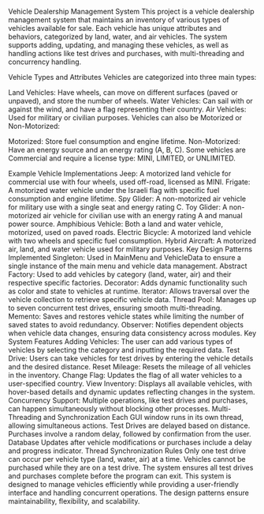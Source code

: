 Vehicle Dealership Management System
This project is a vehicle dealership management system that maintains an inventory of various types of vehicles available for sale. Each vehicle has unique attributes and behaviors, categorized by land, water, and air vehicles. The system supports adding, updating, and managing these vehicles, as well as handling actions like test drives and purchases, with multi-threading and concurrency handling.

Vehicle Types and Attributes
Vehicles are categorized into three main types:

Land Vehicles: Have wheels, can move on different surfaces (paved or unpaved), and store the number of wheels.
Water Vehicles: Can sail with or against the wind, and have a flag representing their country.
Air Vehicles: Used for military or civilian purposes.
Vehicles can also be Motorized or Non-Motorized:

Motorized: Store fuel consumption and engine lifetime.
Non-Motorized: Have an energy source and an energy rating (A, B, C).
Some vehicles are Commercial and require a license type: MINI, LIMITED, or UNLIMITED.

Example Vehicle Implementations
Jeep: A motorized land vehicle for commercial use with four wheels, used off-road, licensed as MINI.
Frigate: A motorized water vehicle under the Israeli flag with specific fuel consumption and engine lifetime.
Spy Glider: A non-motorized air vehicle for military use with a single seat and energy rating C.
Toy Glider: A non-motorized air vehicle for civilian use with an energy rating A and manual power source.
Amphibious Vehicle: Both a land and water vehicle, motorized, used on paved roads.
Electric Bicycle: A motorized land vehicle with two wheels and specific fuel consumption.
Hybrid Aircraft: A motorized air, land, and water vehicle used for military purposes.
Key Design Patterns Implemented
Singleton: Used in MainMenu and VehicleData to ensure a single instance of the main menu and vehicle data management.
Abstract Factory: Used to add vehicles by category (land, water, air) and their respective specific factories.
Decorator: Adds dynamic functionality such as color and state to vehicles at runtime.
Iterator: Allows traversal over the vehicle collection to retrieve specific vehicle data.
Thread Pool: Manages up to seven concurrent test drives, ensuring smooth multi-threading.
Memento: Saves and restores vehicle states while limiting the number of saved states to avoid redundancy.
Observer: Notifies dependent objects when vehicle data changes, ensuring data consistency across modules.
Key System Features
Adding Vehicles: The user can add various types of vehicles by selecting the category and inputting the required data.
Test Drive: Users can take vehicles for test drives by entering the vehicle details and the desired distance.
Reset Mileage: Resets the mileage of all vehicles in the inventory.
Change Flag: Updates the flag of all water vehicles to a user-specified country.
View Inventory: Displays all available vehicles, with hover-based details and dynamic updates reflecting changes in the system.
Concurrency Support: Multiple operations, like test drives and purchases, can happen simultaneously without blocking other processes.
Multi-Threading and Synchronization
Each GUI window runs in its own thread, allowing simultaneous actions.
Test Drives are delayed based on distance.
Purchases involve a random delay, followed by confirmation from the user.
Database Updates after vehicle modifications or purchases include a delay and progress indicator.
Thread Synchronization Rules
Only one test drive can occur per vehicle type (land, water, air) at a time.
Vehicles cannot be purchased while they are on a test drive.
The system ensures all test drives and purchases complete before the program can exit.
This system is designed to manage vehicles efficiently while providing a user-friendly interface and handling concurrent operations. The design patterns ensure maintainability, flexibility, and scalability.
